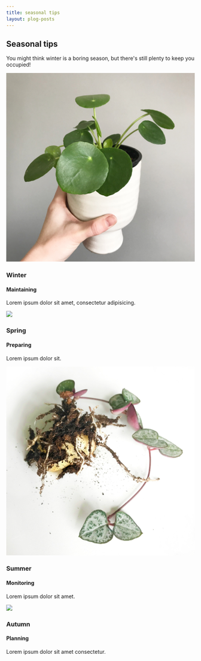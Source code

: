 ```yaml
---
title: seasonal tips
layout: plog-posts
---
```


<!-- Text section -->
<section>
    <article>
        <div class="text-item">
            <h2>Seasonal tips</h2>
            <p>You might think winter is a boring season, but there's still plenty to keep you occupied!</p>
        </div>
    </article>
</section>


<!-- Featured grid section -->

<!-- Row 1 plants -->
<section>
    <article>
        <div class="featured">
            <div class="grid two">
                <img src="/plog/resources/images/PileaPeperomioides.jpg">
                <div class="grid-item">
                    <h3>Winter</h3>
                    <h4>Maintaining</h4>
                    <p>Lorem ipsum dolor sit amet, consectetur adipisicing.</p>
                </div>
            </div>
            <div class="grid two">
                <img src="/plog/resources/images/Sansevieria_1 2.jpg">
                <div class="grid-item">
                    <h3>Spring</h3>
                    <h4>Preparing</h4>
                    <p>Lorem ipsum dolor sit.</p>
                </div>
            </div>
        </div>
    </article>
</section>

<!-- Row 2 plants -->
<section>
    <article>
        <div class="featured">
            <div class="grid two">
                <img src="/plog/resources/images/CeropegiaWoodii_2.jpg">
                <div class="grid-item">
                    <h3>Summer</h3>
                    <h4>Monitoring</h4>
                    <p>Lorem ipsum dolor sit amet.</p>
                </div>
            </div>
            <div class="grid two">
                <img src="/plog/resources/images/HederaHelix_2.jpg">
                <div class="grid-item">
                    <h3>Autumn</h3>
                    <h4>Planning</h4>
                    <p>Lorem ipsum dolor sit amet consectetur.</p>
                </div>
            </div>
        </div>
    </article>
</section>